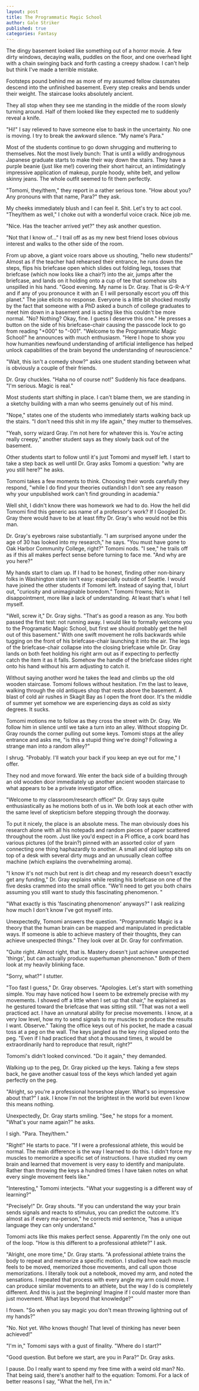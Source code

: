 ```yaml
---
layout: post
title: The Programmatic Magic School
author: Gale Striker
published: true
categories: Fantasy
---
```


The dingy basement looked like something out of a horror movie. A few dirty windows, decaying walls, puddles on the floor, and one overhead light with a chain swinging back and forth casting a creepy shadow. I can't help but think I've made a terrible mistake.

Footsteps pound behind me as more of my assumed fellow classmates descend into the unfinished basement. Every step creaks and bends under their weight. The staircase looks absolutely ancient.

They all stop when they see me standing in the middle of the room slowly turning around. Half of them looked like they expected me to suddenly reveal a knife.

"Hi!" I say relieved to have someone else to bask in the uncertainty. No one is moving. I try to break the awkward silence. "My name's Para."

Most of the students continue to go down shrugging and muttering to themselves. Not the most lively bunch: That is until a wildly androgynous Japanese graduate starts to make their way down the stairs. They have a purple beanie (just like me!) covering their short haircut, an intimidatingly impressive application of makeup, purple hoody, white belt, and yellow skinny jeans. The whole outfit seemed to fit them perfectly.

"Tomomi, they/them," they report in a rather serious tone. "How about you? Any pronouns with that name, Para?" they ask.

My cheeks immediately blush and I can feel it. Shit. Let's try to act cool. "They/them as well," I choke out with a wonderful voice crack. Nice job me.

"Nice. Has the teacher arrived yet?" they ask another question.

"Not that I know of..." I trail off as as my new best friend loses obvious interest and walks to the other side of the room.

From up above, a giant voice roars above us shouting, "hello new students!" Almost as if the teacher had rehearsed their entrance, he runs down the steps, flips his briefcase open which slides out folding legs, tosses that briefcase (which now looks like a chair?) into the air, jumps after the briefcase, and lands on it holding onto a cup of tee that somehow sits unspilled in his hand. "Good evening. My name is Dr. Gray. That is G-R-A-Y and if any of you pronounce it with an E I will personally escort you off this planet." The joke elicits no response. Everyone is a little bit shocked mostly by the fact that someone with a PhD asked a bunch of college graduates to meet him down in a basement and is acting like this couldn't be more normal. "No? Nothing? Okay, fine. I guess I deserve this one." He presses a button on the side of his briefcase-chair causing the passcode lock to go from reading "+000" to "-001". "Welcome to the Programmatic Magic School!" he announces with much enthusiasm. "Here I hope to show you how humanities newfound understanding of artificial intelligence has helped unlock capabilities of the brain beyond the understanding of neuroscience."

"Wait, this isn't a comedy show?" asks one student standing between what is obviously a couple of their friends.

Dr. Gray chuckles. "Haha no of course not!" Suddenly his face deadpans. "I'm serious. Magic is real."

Most students start shifting in place. I can't blame them, we are standing in a sketchy building with a man who seems genuinely out of his mind.

"Nope," states one of the students who immediately starts walking back up the stairs. "I don't need this shit in my life again," they mutter to themselves.

"Yeah, sorry wizard Gray. I'm not here for whatever this is. You're acting really creepy," another student says as they slowly back out of the basement.

Other students start to follow until it's just Tomomi and myself left. I start to take a step back as well until Dr. Gray asks Tomomi a question: "why are you still here?" he asks.

Tomomi takes a few moments to think. Choosing their words carefully they respond, "while I do find your theories outlandish I don't see any reason why your unpublished work can't find grounding in academia."

Well shit, I didn't know there was homework we had to do. How the hell did Tomomi find this generic ass name of a professor's work? If I Googled Dr. Gray there would have to be at least fifty Dr. Gray's who would not be this man.

Dr. Gray's eyebrows raise substantially. "I am surprised anyone under the age of 30 has looked into my research," he says. "You must have gone to Oak Harbor Community College, right?" Tomomi nods. "I see," he trails off as if this all makes perfect sense before turning to face me. "And why are you here?"

My hands start to clam up. If I had to be honest, finding other non-binary folks in Washington state isn't easy: especially outside of Seattle. I would have joined the other students if Tomomi left. Instead of saying that, I blurt out, "curiosity and unimaginable boredom." Tomomi frowns; Not in disappointment, more like a lack of understanding. At least that's what I tell myself.

"Well, screw it," Dr. Gray sighs. "That's as good a reason as any. You both passed the first test: not running away. I would like to formally welcome you to the Programatic Magic School, but first we should probably get the hell out of this basement." With one swift movement he rolls backwards while tugging on the front of his briefcase-chair launching it into the air. The legs of the briefcase-chair collapse into the closing briefcase while Dr. Gray lands on both feet holding his right arm out as if expecting to perfectly catch the item it as it falls. Somehow the handle of the briefcase slides right onto his hand without his arm adjusting to catch it.

Without saying another word he takes the lead and climbs up the old wooden staircase. Tomomi follows without hesitation. I'm the last to leave, walking through the old antiques shop that rests above the basement. A blast of cold air rushes in Skagit Bay as I open the front door. It's the middle of summer yet somehow we are experiencing days as cold as sixty degrees. It sucks.

Tomomi motions me to follow as they cross the street with Dr. Gray. We follow him in silence until we take a turn into an alley. Without stopping Dr. Gray rounds the corner pulling out some keys. Tomomi stops at the alley entrance and asks me, "is this a stupid thing we're doing? Following a strange man into a random alley?"

I shrug. "Probably. I'll watch your back if you keep an eye out for me," I offer.

They nod and move forward. We enter the back side of a building through an old wooden door immediately up another ancient wooden staircase to what appears to be a private investigator office.

"Welcome to my classroom/research office!" Dr. Gray says quite enthusiastically as he motions both of us in. We both look at each other with the same level of skepticism before stepping through the doorway.

To put it nicely, the place is an absolute mess. The man obviously does his research alone with all his notepads and random pieces of paper scattered throughout the room. Just like you'd expect in a PI office, a cork board has various pictures (of the brain?) pinned with an assorted color of yarn connecting one thing haphazardly to another. A small and old laptop sits on top of a desk with several dirty mugs and an unusually clean coffee machine (which explains the overwhelming aroma).

"I know it's not much but rent is dirt cheap and my research doesn't exactly get any funding," Dr. Gray explains while resting his briefcase on one of the five desks crammed into the small office. "We'll need to get you both chairs assuming you still want to study this fascinating phenomenon. "

"What exactly is this 'fascinating phenomenon' anyways?" I ask realizing how much I don't know I've got myself into.

Unexpectedly, Tomomi answers the question. "Programmatic Magic is a theory that the human brain can be mapped and manipulated in predictable ways. If someone is able to achieve mastery of their thoughts, they can achieve unexpected things." They look over at Dr. Gray for confirmation.

"Quite right. Almost right, that is. Mastery doesn't just achieve unexpected 'things', but can actually produce superhuman phenomenon." Both of them look at my heavily blinking face.

"Sorry, what?" I stutter.

"Too fast I guess," Dr. Gray observes. "Apologies. Let's start with something simple. You may have noticed how I seem to be extremely precise with my movements. I showed off a little when I set up that chair," he explained as he gestured toward the briefcase that was sitting still. "That was not a well practiced act. I have an unnatural ability for precise movements. I know, at a very low level, how my to send signals to my muscles to produce the results I want. Observe." Taking the office keys out of his pocket, he made a casual toss at a peg on the wall. The keys jangled as the key ring slipped onto the peg. "Even if I had practiced that shot a thousand times, it would be extraordinarily hard to reproduce that result, right?"

Tomomi's didn't looked convinced. "Do it again," they demanded.

Walking up to the peg, Dr. Gray picked up the keys. Taking a few steps back, he gave another casual toss of the keys which landed yet again perfectly on the peg.

"Alright, so you're a professional horseshoe player. What's so impressive about that?" I ask. I know I'm not the brightest in the world but even I know this means nothing.

Unexpectedly, Dr. Gray starts smiling. "See," he stops for a moment. "What's your name again?" he asks.

I sigh. "Para. They/them."

"Right!" He starts to pace. "If I were a professional athlete, this would be normal. The main difference is the way I learned to do this. I didn't force my muscles to memorize a specific set of instructions. I have studied my own brain and learned that movement is very easy to identify and manipulate. Rather than throwing the keys a hundred times I have taken notes on what every single movement feels like."

"Interesting," Tomomi interjects. "What your suggesting is a different way of learning?"

"Precisely!" Dr. Gray shouts. "If you can understand the way your brain sends signals and reacts to stimulus, you can predict the outcome. It's almost as if every ma-person," he corrects mid sentence, "has a unique language they can only understand."

Tomomi acts like this makes perfect sense. Apparently I'm the only one out of the loop. "How is this different to a professional athlete?" I ask.

"Alright, one more time," Dr. Gray starts. "A professional athlete trains the body to repeat and memorize a specific motion. I studied how each muscle feels to be moved, memorized those movements, and call upon those memorizations. I literally took out a notebook, moved my arm, and noted the sensations. I repeated that process with every angle my arm could move. I can produce similar movements to an athlete, but the way I do is completely different. And this is just the beginning! Imagine if I could master more than just movement. What lays beyond that knowledge?"

I frown. "So when you say magic you don't mean throwing lightning out of my hands?"

"No. Not yet. Who knows though! That level of thinking has never been achieved!"

"I'm in," Tomomi says with a gust of finality. "Where do I start?"

"Good question. But before we start, are you in Para?" Dr. Gray asks.

I pause. Do I really want to spend my free time with a weird old man? No. That being said, there's another half to the equation: Tomomi. For a lack of better reasons I say, "What the hell, I'm in."
